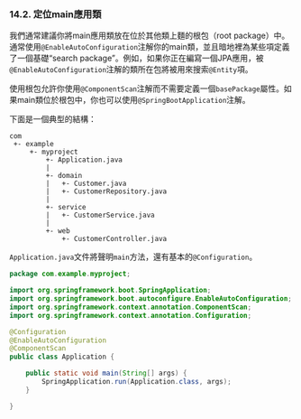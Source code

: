 ### 14.2. 定位main應用類

我們通常建議你將main應用類放在位於其他類上麵的根包（root package）中。通常使用`@EnableAutoConfiguration`注解你的main類，並且暗地裡為某些項定義了一個基礎“search package”。例如，如果你正在編寫一個JPA應用，被`@EnableAutoConfiguration`注解的類所在包將被用來搜索`@Entity`項。

使用根包允許你使用`@ComponentScan`注解而不需要定義一個`basePackage`屬性。如果main類位於根包中，你也可以使用`@SpringBootApplication`注解。

下面是一個典型的結構：
```shell
com
 +- example
     +- myproject
         +- Application.java
         |
         +- domain
         |   +- Customer.java
         |   +- CustomerRepository.java
         |
         +- service
         |   +- CustomerService.java
         |
         +- web
             +- CustomerController.java
```
`Application.java`文件將聲明`main`方法，還有基本的`@Configuration`。
```java
package com.example.myproject;

import org.springframework.boot.SpringApplication;
import org.springframework.boot.autoconfigure.EnableAutoConfiguration;
import org.springframework.context.annotation.ComponentScan;
import org.springframework.context.annotation.Configuration;

@Configuration
@EnableAutoConfiguration
@ComponentScan
public class Application {

    public static void main(String[] args) {
        SpringApplication.run(Application.class, args);
    }

}
```
